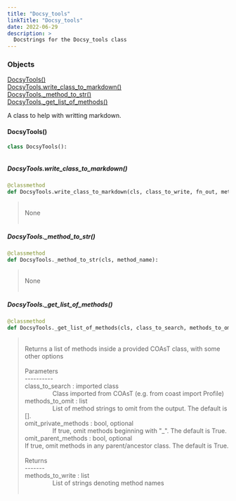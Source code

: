 ```yaml
---
title: "Docsy_tools"
linkTitle: "Docsy_tools"
date: 2022-06-29
description: >
  Docstrings for the Docsy_tools class
---
```

### Objects

[DocsyTools()](#docsytools)<br />
[DocsyTools.write_class_to_markdown()](#docsytoolswrite_class_to_markdown)<br />
[DocsyTools._method_to_str()](#docsytools_method_to_str)<br />
[DocsyTools._get_list_of_methods()](#docsytools_get_list_of_methods)<br />

A class to help with writting markdown.
#### DocsyTools()
```python
class DocsyTools():
```

```

```

##### DocsyTools.write_class_to_markdown()
```python
@classmethod
def DocsyTools.write_class_to_markdown(cls, class_to_write, fn_out, method_to_omit=unknown, omit_private_methods=True, omit_parent_methods=True):
```
> <br />
> None<br />
> <br />
##### DocsyTools._method_to_str()
```python
@classmethod
def DocsyTools._method_to_str(cls, method_name):
```
> <br />
> None<br />
> <br />
##### DocsyTools._get_list_of_methods()
```python
@classmethod
def DocsyTools._get_list_of_methods(cls, class_to_search, methods_to_omit=unknown, omit_private_methods=True, omit_parent_methods=True):
```
> <br />
> Returns a list of methods inside a provided COAsT class, with some<br />
> other options<br />
> <br />
> Parameters<br />
> ----------<br />
> class_to_search : imported class<br />
> &nbsp;&nbsp;&nbsp;&nbsp;&nbsp;&nbsp;&nbsp;&nbsp;&nbsp;&nbsp;&nbsp;&nbsp;&nbsp;&nbsp;&nbsp;  Class imported from COAsT (e.g. from coast import Profile)<br />
> methods_to_omit : list<br />
> &nbsp;&nbsp;&nbsp;&nbsp;&nbsp;&nbsp;&nbsp;&nbsp;&nbsp;&nbsp;&nbsp;&nbsp;&nbsp;&nbsp;&nbsp;  List of method strings to omit from the output. The default is [].<br />
> omit_private_methods : bool, optional<br />
> &nbsp;&nbsp;&nbsp;&nbsp;&nbsp;&nbsp;&nbsp;&nbsp;&nbsp;&nbsp;&nbsp;&nbsp;&nbsp;&nbsp;&nbsp;  If true, omit methods beginning with "_". The default is True.<br />
> omit_parent_methods : bool, optional<br />
>    If true, omit methods in any parent/ancestor class. The default is True.<br />
> <br />
> Returns<br />
> -------<br />
> methods_to_write : list<br />
> &nbsp;&nbsp;&nbsp;&nbsp;&nbsp;&nbsp;&nbsp;&nbsp;&nbsp;&nbsp;&nbsp;&nbsp;&nbsp;&nbsp;&nbsp;  List of strings denoting method names<br />
> <br />